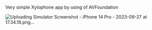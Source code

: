 Very simple Xylophone app by using of AVFoundation 

![Uploading Simulator Screenshot - iPhone 14 Pro - 2023-09-27 at 17.34.18.png…]()
